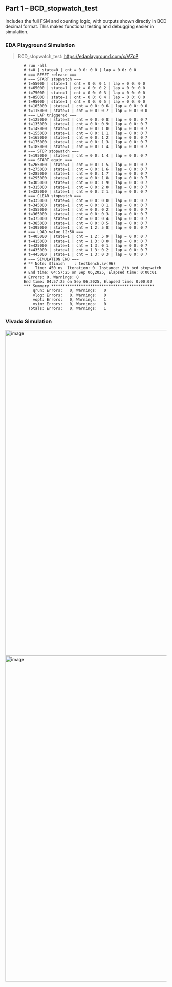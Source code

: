 ## Part 1 – BCD_stopwatch_test
Includes the full FSM and counting logic, with outputs shown directly in BCD decimal format. This makes functional testing and debugging easier in simulation.
### EDA Playground Simulation 
> BCD_stopwatch_test: https://edaplayground.com/x/VZpP

            # run -all
            # t=0 | state=0 | cnt = 0 0: 0 0 | lap = 0 0: 0 0
            # === RESET release ===
            # === START stopwatch ===
            # t=55000 | state=1 | cnt = 0 0: 0 1 | lap = 0 0: 0 0
            # t=65000 | state=1 | cnt = 0 0: 0 2 | lap = 0 0: 0 0
            # t=75000 | state=1 | cnt = 0 0: 0 3 | lap = 0 0: 0 0
            # t=85000 | state=1 | cnt = 0 0: 0 4 | lap = 0 0: 0 0
            # t=95000 | state=1 | cnt = 0 0: 0 5 | lap = 0 0: 0 0
            # t=105000 | state=1 | cnt = 0 0: 0 6 | lap = 0 0: 0 0
            # t=115000 | state=1 | cnt = 0 0: 0 7 | lap = 0 0: 0 0
            # === LAP triggered ===
            # t=125000 | state=2 | cnt = 0 0: 0 8 | lap = 0 0: 0 7
            # t=135000 | state=1 | cnt = 0 0: 0 9 | lap = 0 0: 0 7
            # t=145000 | state=1 | cnt = 0 0: 1 0 | lap = 0 0: 0 7
            # t=155000 | state=1 | cnt = 0 0: 1 1 | lap = 0 0: 0 7
            # t=165000 | state=1 | cnt = 0 0: 1 2 | lap = 0 0: 0 7
            # t=175000 | state=1 | cnt = 0 0: 1 3 | lap = 0 0: 0 7
            # t=185000 | state=1 | cnt = 0 0: 1 4 | lap = 0 0: 0 7
            # === STOP stopwatch ===
            # t=195000 | state=3 | cnt = 0 0: 1 4 | lap = 0 0: 0 7
            # === START again ===
            # t=265000 | state=1 | cnt = 0 0: 1 5 | lap = 0 0: 0 7
            # t=275000 | state=1 | cnt = 0 0: 1 6 | lap = 0 0: 0 7
            # t=285000 | state=1 | cnt = 0 0: 1 7 | lap = 0 0: 0 7
            # t=295000 | state=1 | cnt = 0 0: 1 8 | lap = 0 0: 0 7
            # t=305000 | state=1 | cnt = 0 0: 1 9 | lap = 0 0: 0 7
            # t=315000 | state=1 | cnt = 0 0: 2 0 | lap = 0 0: 0 7
            # t=325000 | state=1 | cnt = 0 0: 2 1 | lap = 0 0: 0 7
            # === CLEAR stopwatch ===
            # t=335000 | state=4 | cnt = 0 0: 0 0 | lap = 0 0: 0 7
            # t=345000 | state=1 | cnt = 0 0: 0 1 | lap = 0 0: 0 7
            # t=355000 | state=1 | cnt = 0 0: 0 2 | lap = 0 0: 0 7
            # t=365000 | state=1 | cnt = 0 0: 0 3 | lap = 0 0: 0 7
            # t=375000 | state=1 | cnt = 0 0: 0 4 | lap = 0 0: 0 7
            # t=385000 | state=1 | cnt = 0 0: 0 5 | lap = 0 0: 0 7
            # t=395000 | state=1 | cnt = 1 2: 5 8 | lap = 0 0: 0 7
            # === LOAD value 12:58 ===
            # t=405000 | state=1 | cnt = 1 2: 5 9 | lap = 0 0: 0 7
            # t=415000 | state=1 | cnt = 1 3: 0 0 | lap = 0 0: 0 7
            # t=425000 | state=1 | cnt = 1 3: 0 1 | lap = 0 0: 0 7
            # t=435000 | state=1 | cnt = 1 3: 0 2 | lap = 0 0: 0 7
            # t=445000 | state=1 | cnt = 1 3: 0 3 | lap = 0 0: 0 7
            # === SIMULATION END ===
            # ** Note: $finish    : testbench.sv(96)
            #    Time: 450 ns  Iteration: 0  Instance: /tb_bcd_stopwatch
            # End time: 04:57:25 on Sep 06,2025, Elapsed time: 0:00:01
            # Errors: 0, Warnings: 0
            End time: 04:57:25 on Sep 06,2025, Elapsed time: 0:00:02
            *** Summary *********************************************
                qrun: Errors:   0, Warnings:   0
                vlog: Errors:   0, Warnings:   0
                vopt: Errors:   0, Warnings:   1
                vsim: Errors:   0, Warnings:   0
              Totals: Errors:   0, Warnings:   1

### Vivado Simulation 
<img width="1914" height="1015" alt="image" src="https://github.com/user-attachments/assets/27fd3f06-af4f-4aeb-966a-5653694ec193" />

<img width="1916" height="1014" alt="image" src="https://github.com/user-attachments/assets/12e15af9-cfe0-46e3-aa81-46ff21a1ab17" />
